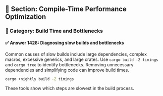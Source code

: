 ## 📘 Section: Compile-Time Performance Optimization
### 🔹 Category: Build Time and Bottlenecks
#### ✅ Answer 1428: Diagnosing slow builds and bottlenecks

Common causes of slow builds include large dependencies, complex macros, excessive generics, and large crates. Use `cargo build -Z timings` and `cargo tree` to identify bottlenecks. Removing unnecessary dependencies and simplifying code can improve build times.

```bash
cargo +nightly build -Z timings
```

These tools show which steps are slowest in the build process.
